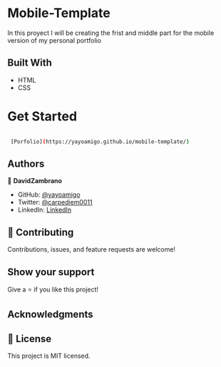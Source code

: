 # Mobile-Template
In this proyect I will be creating the frist and middle part  for the mobile version of my personal portfolio 

## Built With
- HTML
- CSS
# Get Started


```bash

 [Porfolio](https://yayoamigo.github.io/mobile-template/)

```

## Authors

👤 **DavidZambrano**

- GitHub: [@yayoamigo](https://github.com/yayoamigo)
- Twitter: [@carpediem0011](https://twitter.com/carpediem0011)
- LinkedIn: [LinkedIn](https://www.linkedin.com/in/david-zambrano-corral-b87a4198/)


## 🤝 Contributing

Contributions, issues, and feature requests are welcome!



## Show your support

Give a ⭐️ if you like this project!

## Acknowledgments


## 📝 License

This project is MIT licensed.

